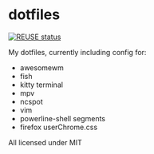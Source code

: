 # dotfiles

[![REUSE status](https://api.reuse.software/badge/github.com/murtoM/dotfiles)](https://api.reuse.software/info/github.com/murtoM/dotfiles)

My dotfiles, currently including config for:

- awesomewm
- fish
- kitty terminal
- mpv
- ncspot
- vim
- powerline-shell segments
- firefox userChrome.css

All licensed under MIT
